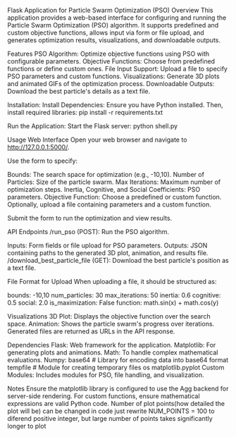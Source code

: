Flask Application for Particle Swarm Optimization (PSO)
Overview
This application provides a web-based interface for configuring and running the Particle Swarm Optimization (PSO) algorithm. It supports predefined and custom objective functions, allows input via form or file upload, and generates optimization results, visualizations, and downloadable outputs.

Features
PSO Algorithm: Optimize objective functions using PSO with configurable parameters.
Objective Functions: Choose from predefined functions or define custom ones.
File Input Support: Upload a file to specify PSO parameters and custom functions.
Visualizations: Generate 3D plots and animated GIFs of the optimization process.
Downloadable Outputs: Download the best particle's details as a text file.


Installation:
Install Dependencies: Ensure you have Python installed. Then, install required libraries:
pip install -r requirements.txt

Run the Application: Start the Flask server:
python shell.py

Usage
Web Interface
Open your web browser and navigate to http://127.0.0.1:5000/.

Use the form to specify:

Bounds: The search space for optimization (e.g., -10,10).
Number of Particles: Size of the particle swarm.
Max Iterations: Maximum number of optimization steps.
Inertia, Cognitive, and Social Coefficients: PSO parameters.
Objective Function: Choose a predefined or custom function.
Optionally, upload a file containing parameters and a custom function.

Submit the form to run the optimization and view results.

API Endpoints
/run_pso (POST): Run the PSO algorithm.

Inputs:
Form fields or file upload for PSO parameters.
Outputs:
JSON containing paths to the generated 3D plot, animation, and results file.
/download_best_particle_file (GET): Download the best particle's position as a text file.

File Format for Upload
When uploading a file, it should be structured as:


bounds: -10,10
num_particles: 30
max_iterations: 50
inertia: 0.6
cognitive: 0.5
social: 2.0
is_maximization: False
function:
math.sin(x) + math.cos(y)


Visualizations
3D Plot: Displays the objective function over the search space.
Animation: Shows the particle swarm's progress over iterations.
Generated files are returned as URLs in the API response.

Dependencies
Flask: Web framework for the application.
Matplotlib: For generating plots and animations.
Math: To handle complex mathematical evaluations.
Numpy:
base64  # Library for encoding data into base64 format
tempfile  # Module for creating temporary files
os
matplotlib.pyplot
Custom Modules: Includes modules for PSO, file handling, and visualization.


Notes
Ensure the matplotlib library is configured to use the Agg backend for server-side rendering.
For custom functions, ensure mathematical expressions are valid Python code.
Number of plot points(how detailed the plot will be) can be changed in code just rewrite NUM_POINTS = 100 to diferend positive integer, but large number of points takes significantly longer to plot
